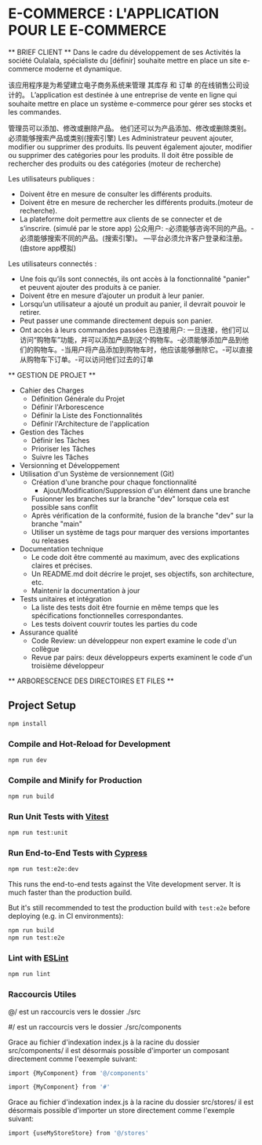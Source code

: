# E-COMMERCE : L'APPLICATION POUR LE E-COMMERCE

** BRIEF CLIENT **
Dans le cadre du développement de ses Activités la société Oulalala, spécialiste du [définir] souhaite mettre en place un site e-commerce moderne et dynamique.

该应用程序是为希望建立电子商务系统来管理 其库存 和 订单 的在线销售公司设计的。
L’application est destinée à une entreprise de vente en ligne qui souhaite mettre en place un système e-commerce pour gérer ses stocks et les commandes.

管理员可以添加、修改或删除产品。
他们还可以为产品添加、修改或删除类别。
必须能够搜索产品或类别(搜索引擎)
Les Administrateur peuvent ajouter, modifier ou supprimer des produits.
Ils peuvent également ajouter, modifier ou supprimer des catégories pour les produits.
Il doit être possible de rechercher des produits ou des catégories (moteur de recherche)

Les utilisateurs publiques :

- Doivent être en mesure de consulter les différents produits.
- Doivent être en mesure de rechercher les différents produits.(moteur de recherche).
- La plateforme doit permettre aux clients de se connecter et de s’inscrire. (simulé par le store app)
  公众用户: -必须能够咨询不同的产品。-必须能够搜索不同的产品。(搜索引擎)。
  —平台必须允许客户登录和注册。(由store app模拟)

Les utilisateurs connectés :

- Une fois qu’ils sont connectés, ils ont accès à la fonctionnalité "panier" et peuvent ajouter des produits à ce panier.
- Doivent être en mesure d’ajouter un produit à leur panier.
- Lorsqu’un utilisateur a ajouté un produit au panier, il devrait pouvoir le retirer.
- Peut passer une commande directement depuis son panier.
- Ont accès à leurs commandes passées
  已连接用户: 一旦连接，他们可以访问“购物车”功能，并可以添加产品到这个购物车。-必须能够添加产品到他们的购物车。-当用户将产品添加到购物车时，他应该能够删除它。-可以直接从购物车下订单。-可以访问他们过去的订单

** GESTION DE PROJET **

- Cahier des Charges
  - Définition Générale du Projet
  - Définir l'Arborescence
  - Définir la Liste des Fonctionnalités
  - Définir l'Architecture de l'application
- Gestion des Tâches
  - Définir les Tâches
  - Prioriser les Tâches
  - Suivre les Tâches
- Versionning et Développement
- Utilisation d'un Système de versionnement (Git)
  - Création d'une branche pour chaque fonctionnalité
    - Ajout/Modification/Suppression d'un élément dans une branche
  - Fusionner les branches sur la branche "dev" lorsque cela est possible sans conflit
  - Après vérification de la conformité, fusion de la branche "dev" sur la branche "main"
  - Utiliser un système de tags pour marquer des versions importantes ou releases
- Documentation technique
  - Le code doit être commenté au maximum, avec des explications claires et précises.
  - Un README.md doit décrire le projet, ses objectifs, son architecture, etc.
  - Maintenir la documentation à jour
- Tests unitaires et intégration
  - La liste des tests doit être fournie en même temps que les spécifications fonctionnelles correspondantes.
  - Les tests doivent couvrir toutes les parties du code
- Assurance qualité
  - Code Review: un développeur non expert examine le code d'un collègue
  - Revue par pairs: deux développeurs experts examinent le code d'un troisième développeur

** ARBORESCENCE DES DIRECTOIRES ET FILES **

## Project Setup

```sh
npm install
```

### Compile and Hot-Reload for Development

```sh
npm run dev
```

### Compile and Minify for Production

```sh
npm run build
```

### Run Unit Tests with [Vitest](https://vitest.dev/)

```sh
npm run test:unit
```

### Run End-to-End Tests with [Cypress](https://www.cypress.io/)

```sh
npm run test:e2e:dev
```

This runs the end-to-end tests against the Vite development server.
It is much faster than the production build.

But it's still recommended to test the production build with `test:e2e` before deploying (e.g. in CI environments):

```sh
npm run build
npm run test:e2e
```

### Lint with [ESLint](https://eslint.org/)

```sh
npm run lint
```

### Raccourcis Utiles

@/ est un raccourcis vers le dossier ./src

#/ est un raccourcis vers le dossier ./src/components

Grace au fichier d'indexation index.js à la racine du dossier src/components/ il est désormais possible d'importer un composant directement comme l'eexemple suivant:

```sh
import {MyComponent} from '@/components'
```

```sh
import {MyComponent} from '#'
```

Grace au fichier d'indexation index.js à la racine du dossier src/stores/ il est désormais possible d'importer un store directement comme l'exemple suivant:

```sh
import {useMyStoreStore} from '@/stores'
```
